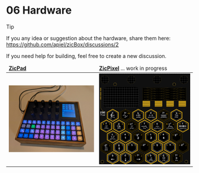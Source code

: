 # 06 Hardware

> [!TIP]
> If you any idea or suggestion about the hardware, share them here: https://github.com/apiel/zicBox/discussions/2
>
> If you need help for building, feel free to create a new discussion.

<table>
    <thead>
        <td><a href="https://github.com/apiel/zicBox/wiki/06-Hardware#zicpad"><b>ZicPad</b></a></td>
        <td><a href="https://github.com/apiel/zicBox/wiki/06-Hardware#zic-pixel"><b>ZicPixel</b></a> ... work in progress</td>
    </thead>
    <tr>
        <td><a href="https://github.com/apiel/zicBox/wiki/06-Hardware#zicpad"><img src="https://raw.githubusercontent.com/apiel/zicBox/main/hardware/ZicPad/zicpad.png" /></a></td>
        <td><a href="https://github.com/apiel/zicBox/wiki/06-Hardware#zic-pixel"><img src="https://raw.githubusercontent.com/apiel/zicBox/main/hardware/ZicPixel/pixel.png" /></a></td>
    </tr>
</table>

